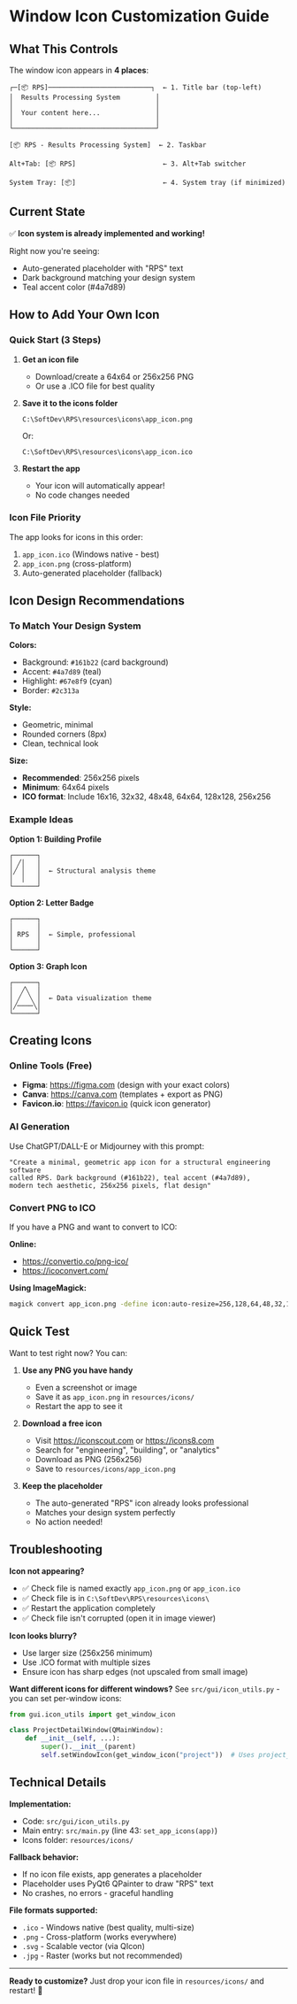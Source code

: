 # Window Icon Customization Guide

## What This Controls

The window icon appears in **4 places**:

```
┌─[📦 RPS]──────────────────────────┐  ← 1. Title bar (top-left)
│  Results Processing System         │
│                                    │
│  Your content here...              │
│                                    │
└────────────────────────────────────┘

[📦 RPS - Results Processing System]  ← 2. Taskbar

Alt+Tab: [📦 RPS]                      ← 3. Alt+Tab switcher

System Tray: [📦]                      ← 4. System tray (if minimized)
```

## Current State

✅ **Icon system is already implemented and working!**

Right now you're seeing:
- Auto-generated placeholder with "RPS" text
- Dark background matching your design system
- Teal accent color (#4a7d89)

## How to Add Your Own Icon

### Quick Start (3 Steps)

1. **Get an icon file**
   - Download/create a 64x64 or 256x256 PNG
   - Or use a .ICO file for best quality

2. **Save it to the icons folder**
   ```
   C:\SoftDev\RPS\resources\icons\app_icon.png
   ```
   Or:
   ```
   C:\SoftDev\RPS\resources\icons\app_icon.ico
   ```

3. **Restart the app**
   - Your icon will automatically appear!
   - No code changes needed

### Icon File Priority

The app looks for icons in this order:
1. `app_icon.ico` (Windows native - best)
2. `app_icon.png` (cross-platform)
3. Auto-generated placeholder (fallback)

## Icon Design Recommendations

### To Match Your Design System

**Colors:**
- Background: `#161b22` (card background)
- Accent: `#4a7d89` (teal)
- Highlight: `#67e8f9` (cyan)
- Border: `#2c313a`

**Style:**
- Geometric, minimal
- Rounded corners (8px)
- Clean, technical look

**Size:**
- **Recommended**: 256x256 pixels
- **Minimum**: 64x64 pixels
- **ICO format**: Include 16x16, 32x32, 48x48, 64x64, 128x128, 256x256

### Example Ideas

**Option 1: Building Profile**
```
┌──────┐
│ ╱│   │
│╱ │   │  ← Structural analysis theme
│  │   │
└──────┘
```

**Option 2: Letter Badge**
```
┌──────┐
│      │
│ RPS  │  ← Simple, professional
│      │
└──────┘
```

**Option 3: Graph Icon**
```
┌──────┐
│  ╱╲  │
│ ╱  ╲ │  ← Data visualization theme
│╱────╲│
└──────┘
```

## Creating Icons

### Online Tools (Free)
- **Figma**: https://figma.com (design with your exact colors)
- **Canva**: https://canva.com (templates + export as PNG)
- **Favicon.io**: https://favicon.io (quick icon generator)

### AI Generation
Use ChatGPT/DALL-E or Midjourney with this prompt:
```
"Create a minimal, geometric app icon for a structural engineering software
called RPS. Dark background (#161b22), teal accent (#4a7d89),
modern tech aesthetic, 256x256 pixels, flat design"
```

### Convert PNG to ICO
If you have a PNG and want to convert to ICO:

**Online:**
- https://convertio.co/png-ico/
- https://icoconvert.com/

**Using ImageMagick:**
```bash
magick convert app_icon.png -define icon:auto-resize=256,128,64,48,32,16 app_icon.ico
```

## Quick Test

Want to test right now? You can:

1. **Use any PNG you have handy**
   - Even a screenshot or image
   - Save it as `app_icon.png` in `resources/icons/`
   - Restart the app to see it

2. **Download a free icon**
   - Visit https://iconscout.com or https://icons8.com
   - Search for "engineering", "building", or "analytics"
   - Download as PNG (256x256)
   - Save to `resources/icons/app_icon.png`

3. **Keep the placeholder**
   - The auto-generated "RPS" icon already looks professional
   - Matches your design system perfectly
   - No action needed!

## Troubleshooting

**Icon not appearing?**
- ✅ Check file is named exactly `app_icon.png` or `app_icon.ico`
- ✅ Check file is in `C:\SoftDev\RPS\resources\icons\`
- ✅ Restart the application completely
- ✅ Check file isn't corrupted (open it in image viewer)

**Icon looks blurry?**
- Use larger size (256x256 minimum)
- Use .ICO format with multiple sizes
- Ensure icon has sharp edges (not upscaled from small image)

**Want different icons for different windows?**
See `src/gui/icon_utils.py` - you can set per-window icons:
```python
from gui.icon_utils import get_window_icon

class ProjectDetailWindow(QMainWindow):
    def __init__(self, ...):
        super().__init__(parent)
        self.setWindowIcon(get_window_icon("project"))  # Uses project_icon.png
```

## Technical Details

**Implementation:**
- Code: `src/gui/icon_utils.py`
- Main entry: `src/main.py` (line 43: `set_app_icons(app)`)
- Icons folder: `resources/icons/`

**Fallback behavior:**
- If no icon file exists, app generates a placeholder
- Placeholder uses PyQt6 QPainter to draw "RPS" text
- No crashes, no errors - graceful handling

**File formats supported:**
- `.ico` - Windows native (best quality, multi-size)
- `.png` - Cross-platform (works everywhere)
- `.svg` - Scalable vector (via QIcon)
- `.jpg` - Raster (works but not recommended)

---

**Ready to customize?** Just drop your icon file in `resources/icons/` and restart! 🎨
